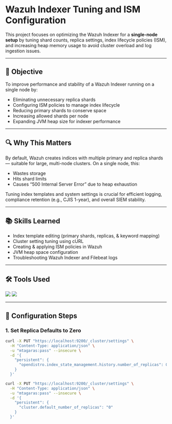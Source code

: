 # Wazuh Indexer Tuning and ISM Configuration  
This project focuses on optimizing the Wazuh Indexer for a **single-node setup** by tuning shard counts, replica settings, index lifecycle policies (ISM), and increasing heap memory usage to avoid cluster overload and log ingestion issues.

---

## 🎯 Objective  
To improve performance and stability of a Wazuh Indexer running on a single node by:
- Eliminating unnecessary replica shards
- Configuring ISM policies to manage index lifecycle
- Reducing primary shards to conserve space
- Increasing allowed shards per node
- Expanding JVM heap size for indexer performance

---

## 🔍 Why This Matters  
By default, Wazuh creates indices with multiple primary and replica shards — suitable for large, multi-node clusters. On a single node, this:
- Wastes storage
- Hits shard limits
- Causes “500 Internal Server Error” due to heap exhaustion

Tuning index templates and system settings is crucial for efficient logging, compliance retention (e.g., CJIS 1-year), and overall SIEM stability.

---

## 📚 Skills Learned  
- Index template editing (primary shards, replicas, & keyword mapping)  
- Cluster setting tuning using cURL  
- Creating & applying ISM policies in Wazuh  
- JVM heap space configuration  
- Troubleshooting Wazuh Indexer and Filebeat logs

---

## 🛠️ Tools Used  
<div>
  <img src="https://img.shields.io/badge/-Wazuh-0078D4?&style=for-the-badge&logo=Wazuh&logoColor=white" />
  <img src="https://img.shields.io/badge/-OpenSearch-005571?&style=for-the-badge&logo=OpenSearch&logoColor=white" />
</div>

---

## 📝 Configuration Steps

### 1. Set Replica Defaults to Zero  
```bash
curl -X PUT "https://localhost:9200/_cluster/settings" \
  -H "Content-Type: application/json" \
  -u "mtagaras:pass" --insecure \
  -d '{
    "persistent": {
      "opendistro.index_state_management.history.number_of_replicas": 0
    }
  }'

curl -X PUT "https://localhost:9200/_cluster/settings" \
  -H "Content-Type: application/json" \
  -u "mtagaras:pass" --insecure \
  -d '{
    "persistent": {
      "cluster.default_number_of_replicas": "0"
    }
  }'
